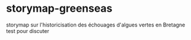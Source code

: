 # storymap-greenseas
storymap sur l'historicisation des échouages d'algues vertes en Bretagne
test pour discuter
